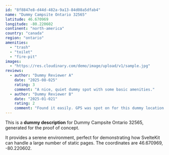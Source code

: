 ```yaml
---
id: "8f8847e8-d44d-482a-9a13-84d08a5dfab4"
name: "Dummy Campsite Ontario 32565"
latitude: 46.670969
longitude: -80.220602
continent: "north-america"
country: "canada"
region: "ontario"
amenities:
  - "trash"
  - "toilet"
  - "fire-pit"
images:
  - "https://res.cloudinary.com/demo/image/upload/v1/sample.jpg"
reviews:
  - author: "Dummy Reviewer A"
    date: "2025-08-025"
    rating: 3
    comment: "A nice, quiet dummy spot with some basic amenities."
  - author: "Dummy Reviewer B"
    date: "2025-01-021"
    rating: 2
    comment: "Found it easily. GPS was spot on for this dummy location."
---
```


This is a **dummy description** for Dummy Campsite Ontario 32565, generated for the proof of concept.

It provides a serene environment, perfect for demonstrating how SvelteKit can handle a large number of static pages. The coordinates are 46.670969, -80.220602.
